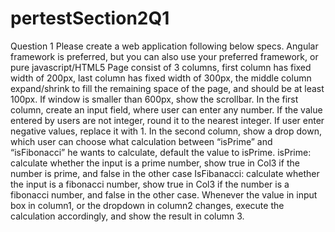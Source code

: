 # pertestSection2Q1

Question 1
Please create a web application following below specs.
Angular framework is preferred, but you can also use your preferred framework, or pure javascript/HTML5
Page consist of 3 columns, first column has fixed width of 200px, last column has fixed width of 300px, the middle column expand/shrink to fill the remaining space of the page, and should be at least 100px. If window is smaller than 600px, show the scrollbar.
In the first column, create an input field, where user can enter any number. If the value entered by users are not integer, round it to the nearest integer. If user enter negative values, replace it with 1.
In the second column, show a drop down, which user can choose what calculation between “isPrime” and “isFibonacci” he wants to calculate, default the value to isPrime.
isPrime: calculate whether the input is a prime number, show true in Col3 if the number is prime, and false in the other case
IsFibanacci: calculate whether the input is a fibonacci number, show true in Col3 if the number is a fibonacci number, and false in the other case.
Whenever the value in input box in column1, or the dropdown in column2 changes, execute the calculation accordingly, and show the result in column 3.
